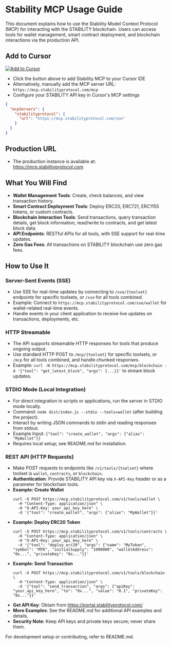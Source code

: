 # Stability MCP Usage Guide

This document explains how to use the Stability Model Context Protocol (MCP) for interacting with the STABILITY blockchain. Users can access tools for wallet management, smart contract deployment, and blockchain interactions via the production API.

## Add to Cursor

[![Add to Cursor](https://camo.githubusercontent.com/07693c66afde8c9e20f2a324fdabd5064da6dc50f8482cca2d9290e7ad7c3204/68747470733a2f2f637572736f722e636f6d2f646565706c696e6b2f6d63702d696e7374616c6c2d6461726b2e737667)](https://cursor.com/install-mcp?name=stabilityprotocol&config=eyJ1cmwiOiJodHRwczovL21jcC5zdGFiaWxpdHlwcm90b2NvbC5jb20vc3NlIn0=)

- Click the button above to add Stability MCP to your Cursor IDE
- Alternatively, manually add the MCP server URL: `https://mcp.stabilityprotocol.com/mcp`
- Configure your STABILITY API key in Cursor's MCP settings

```json
{
  "mcpServers": {
    "stabilityprotocol": {
      "url": "https://mcp.stabilityprotocol.com/sse"
    }
  }
}
```

## Production URL

- The production instance is available at: https://mcp.stabilityprotocol.com

## What You Will Find

- **Wallet Management Tools**: Create, check balances, and view transaction history.
- **Smart Contract Deployment Tools**: Deploy ERC20, ERC721, ERC1155 tokens, or custom contracts.
- **Blockchain Interaction Tools**: Send transactions, query transaction details, get block information, read/write to contracts, and get latest block data.
- **API Endpoints**: RESTful APIs for all tools, with SSE support for real-time updates.
- **Zero Gas Fees**: All transactions on STABILITY blockchain use zero gas fees.

## How to Use It

### Server-Sent Events (SSE)

- Use SSE for real-time updates by connecting to `/sse/{toolset}` endpoints for specific toolsets, or `/sse` for all tools combined.
- Example: Connect to `https://mcp.stabilityprotocol.com/sse/wallet` for wallet-related real-time events.
- Handle events in your client application to receive live updates on transactions, deployments, etc.

### HTTP Streamable

- The API supports streamable HTTP responses for tools that produce ongoing output.
- Use standard HTTP POST to `/mcp/{toolset}` for specific toolsets, or `/mcp` for all tools combined, and handle chunked responses.
- Example: `curl -N https://mcp.stabilityprotocol.com/mcp/blockchain -d '{"tool": "get_latest_block", "args": {...}}'` to stream block updates.

### STDIO Mode (Local Integration)

- For direct integration in scripts or applications, run the server in STDIO mode locally.
- Command: `node dist/index.js --stdio --tools=wallet` (after building the project).
- Interact by writing JSON commands to stdin and reading responses from stdout.
- Example Input: `{"tool": "create_wallet", "args": {"alias": "MyWallet"}}`
- Requires local setup; see README.md for installation.

### REST API (HTTP Requests)

- Make POST requests to endpoints like `/v1/tools/{toolset}` where toolset is `wallet`, `contracts`, or `blockchain`.
- **Authentication**: Provide STABILITY API key via `X-API-Key` header or as a parameter for blockchain tools.
- **Example: Create Wallet**
  ```
  curl -X POST https://mcp.stabilityprotocol.com/v1/tools/wallet \
    -H "Content-Type: application/json" \
    -H "X-API-Key: your_api_key_here" \
    -d '{"tool": "create_wallet", "args": {"alias": "MyWallet"}}'
  ```
- **Example: Deploy ERC20 Token**
  ```
  curl -X POST https://mcp.stabilityprotocol.com/v1/tools/contracts \
    -H "Content-Type: application/json" \
    -H "X-API-Key: your_api_key_here" \
    -d '{"tool": "deploy_erc20", "args": {"name": "MyToken", "symbol": "MTK", "initialSupply": "1000000", "walletAddress": "0x...", "privateKey": "0x..."}}'
  ```
- **Example: Send Transaction**
  ```
  curl -X POST https://mcp.stabilityprotocol.com/v1/tools/blockchain \
    -H "Content-Type: application/json" \
    -d '{"tool": "send_transaction", "args": {"apiKey": "your_api_key_here", "to": "0x...", "value": "0.1", "privateKey": "0x..."}}'
  ```
- **Get API Key**: Obtain from https://portal.stabilityprotocol.com/
- **More Examples**: See the README.md for additional API examples and details.
- **Security Note**: Keep API keys and private keys secure; never share them.

For development setup or contributing, refer to README.md.
